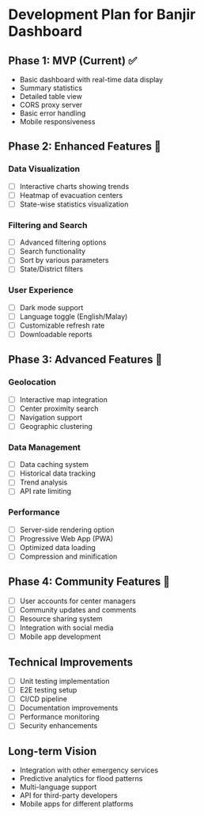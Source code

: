 # Development Plan for Banjir Dashboard

## Phase 1: MVP (Current) ✅
- Basic dashboard with real-time data display
- Summary statistics
- Detailed table view
- CORS proxy server
- Basic error handling
- Mobile responsiveness

## Phase 2: Enhanced Features 🚧
### Data Visualization
- [ ] Interactive charts showing trends
- [ ] Heatmap of evacuation centers
- [ ] State-wise statistics visualization

### Filtering and Search
- [ ] Advanced filtering options
- [ ] Search functionality
- [ ] Sort by various parameters
- [ ] State/District filters

### User Experience
- [ ] Dark mode support
- [ ] Language toggle (English/Malay)
- [ ] Customizable refresh rate
- [ ] Downloadable reports

## Phase 3: Advanced Features 🎯
### Geolocation
- [ ] Interactive map integration
- [ ] Center proximity search
- [ ] Navigation support
- [ ] Geographic clustering

### Data Management
- [ ] Data caching system
- [ ] Historical data tracking
- [ ] Trend analysis
- [ ] API rate limiting

### Performance
- [ ] Server-side rendering option
- [ ] Progressive Web App (PWA)
- [ ] Optimized data loading
- [ ] Compression and minification

## Phase 4: Community Features 🌟
- [ ] User accounts for center managers
- [ ] Community updates and comments
- [ ] Resource sharing system
- [ ] Integration with social media
- [ ] Mobile app development

## Technical Improvements
- [ ] Unit testing implementation
- [ ] E2E testing setup
- [ ] CI/CD pipeline
- [ ] Documentation improvements
- [ ] Performance monitoring
- [ ] Security enhancements

## Long-term Vision
- Integration with other emergency services
- Predictive analytics for flood patterns
- Multi-language support
- API for third-party developers
- Mobile apps for different platforms
